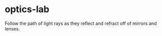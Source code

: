 optics-lab
==========

Follow the path of light rays as they reflect and refract off of mirrors and lenses.
